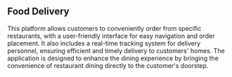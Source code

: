 ## Food Delivery

This platform allows customers to conveniently order from specific restaurants, with a user-friendly interface for easy navigation and order placement. It also includes a real-time tracking system for delivery personnel, ensuring efficient and timely delivery to customers' homes. The application is designed to enhance the dining experience by bringing the convenience of restaurant dining directly to the customer's doorstep.
